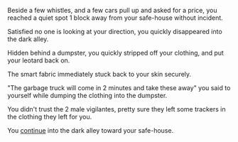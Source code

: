 Beside a few whistles, and a few cars pull up and asked for a price, you reached a quiet spot 1 block away from your safe-house without incident.

Satisfied no one is looking at your direction, you quickly disappeared into the dark alley.

Hidden behind a dumpster, you quickly stripped off your clothing, and put your leotard back on.

The smart fabric immediately stuck back to your skin securely.

"The garbage truck will come in 2 minutes and take these away" you said to yourself while dumping the clothing into the dumpster.

You didn't trust the 2 male vigilantes, pretty sure they left some trackers in the clothing they left for you.

You [continue](../../darkalley/darkalley.md) into the dark alley toward your safe-house.
